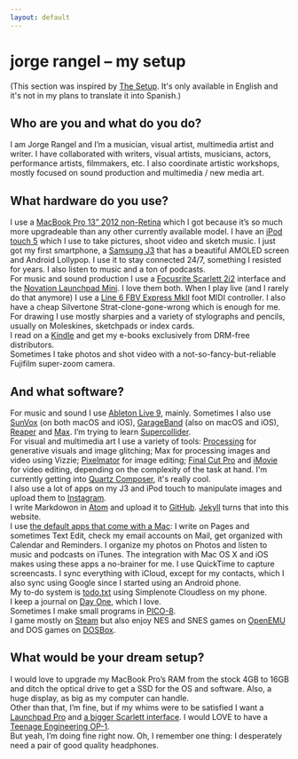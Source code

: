 ```yaml
---
layout: default
---
```


# jorge rangel – my setup

(This section was inspired by [The Setup](https://usesthis.com). It's only available in English and it's not in my plans to translate it into Spanish.)

## Who are you and what do you do?

I am Jorge Rangel and I’m a musician, visual artist, multimedia artist and writer. I have collaborated with writers, visual artists, musicians, actors, performance artists, filmmakers, etc. I also coordinate artistic workshops, mostly focused on sound production and multimedia / new media art.

## What hardware do you use?

I use a [MacBook Pro 13” 2012 non-Retina](http://www.everymac.com/systems/apple/macbook_pro/specs/macbook-pro-core-i5-2.5-13-mid-2012-unibody-usb3-specs.html) which I got because it’s so much more upgradeable than any other currently available model. I have an [iPod touch 5](http://www.apple.com/es/ipod-touch/) which I use to take pictures, shoot video and sketch music. I just got my first smartphone, a [Samsung J3](http://www.gsmarena.com/samsung_galaxy_j3_(2016)-7760.php) that has a beautiful AMOLED screen and Android Lollypop. I use it to stay connected 24/7, something I resisted for years. I also listen to music and a ton of podcasts.  
For music and sound production I use a [Focusrite Scarlett 2i2](https://us.focusrite.com/usb-audio-interfaces/scarlett-2i2) interface and the [Novation Launchpad Mini](https://global.novationmusic.com/launch/launchpad-mini). I love them both. When I play live (and I rarely do that anymore) I use a [Line 6 FBV Express MkII](http://line6.com/footcontrollers/fbvexpressmkii.html/) foot MIDI controller. I also have a cheap Silvertone Strat-clone-gone-wrong which is enough for me.  
For drawing I use mostly sharpies and a variety of stylographs and pencils, usually on Moleskines, sketchpads or index cards.  
I read on a [Kindle](https://www.amazon.com/Kindle-Ereader-ebook-reader/dp/B007HCCNJU/) and get my e-books exclusively from DRM-free distributors.  
Sometimes I take photos and shot video with a not-so-fancy-but-reliable Fujifilm super-zoom camera.  

## And what software?

For music and sound I use [Ableton Live 9](https://www.ableton.com), mainly. Sometimes I also use [SunVox](http://www.warmplace.ru/soft/sunvox/) (on both macOS and iOS), [GarageBand](http://www.apple.com/mac/garageband/) (also on macOS and iOS), [Reaper](http://www.reaper.fm) and [Max](https://cycling74.com). I’m trying to learn [Supercollider](http://supercollider.github.io).  
For visual and multimedia art I use a variety of tools: [Processing](https://processing.org) for generative visuals and image glitching; Max for processing images and video using Vizzie; [Pixelmator](http://www.pixelmator.com/mac/) for image editing; [Final Cut Pro](https://www.apple.com/final-cut-pro/) and [iMovie](https://www.apple.com/mac/imovie/) for video editing, depending on the complexity of the task at hand. I'm currently getting into [Quartz Composer](https://en.wikipedia.org/wiki/Quartz_Composer), it's really cool.  
I also use a lot of apps on my J3 and iPod touch to manipulate images and upload them to [Instagram](http://instagram.com/jarxg).  
I write Markdowon in [Atom](https://atom.io) and upload it to [GitHub](https://github.com). [Jekyll](https://jekyllrb.com) turns that into this website.  
I use [the default apps that come with a Mac](http://www.apple.com/osx/apps/): I write on Pages and sometimes Text Edit, check my email accounts on Mail, get organized with Calendar and Reminders. I organize my photos on Photos and listen to music and podcasts on iTunes. The integration with Mac OS X and iOS makes using these apps a no-brainer for me. I use QuickTime to capture screencasts. I sync everything with iCloud, except for my contacts, which I also sync using Google since I started using an Android phone.  
My to-do system is [todo.txt](http://www.todotxt.com) using Simplenote Cloudless on my phone.  
I keep a journal on [Day One](http://dayoneapp.com), which I love.  
Sometimes I make small programs in [PICO-8](http://www.lexaloffle.com/pico-8.php).  
I game mostly on [Steam](http://store.steampowered.com) but also enjoy NES and SNES games on [OpenEMU](http://openemu.org) and DOS games on [DOSBox](https://www.dosbox.com).

## What would be your dream setup?

I would love to upgrade my MacBook Pro’s RAM from the stock 4GB to 16GB and ditch the optical drive to get a SSD for the OS and software. Also, a huge display, as big as my computer can handle.  
Other than that, I’m fine, but if my whims were to be satisfied I want a [Launchpad Pro](https://us.novationmusic.com/launch/launchpad-pro#) and [a bigger Scarlett interface](https://us.focusrite.com/usb-audio-interfaces/scarlett-18i8).
I would LOVE to have a [Teenage Engineering OP-1](https://www.teenageengineering.com/products/op-1).  
But yeah, I’m doing fine right now. Oh, I remember one thing: I desperately need a pair of good quality headphones.
